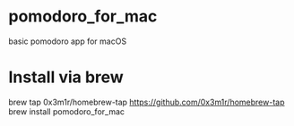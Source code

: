 # pomodoro_for_mac

basic pomodoro app for macOS


# Install via brew

brew tap 0x3m1r/homebrew-tap https://github.com/0x3m1r/homebrew-tap
brew install pomodoro_for_mac
